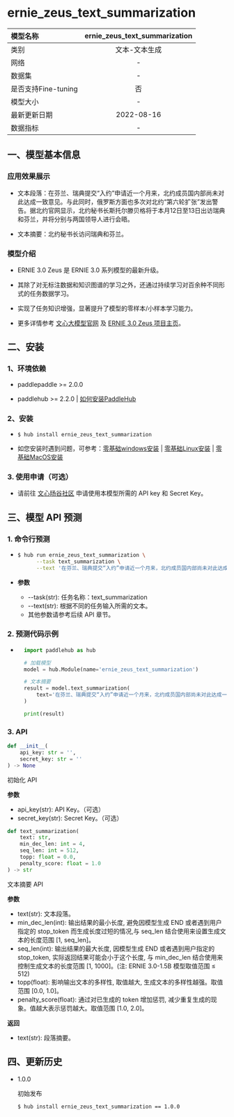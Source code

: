 # ernie_zeus_text_summarization

|模型名称|ernie_zeus_text_summarization|
| :--- | :---: |
|类别|文本-文本生成|
|网络|-|
|数据集|-|
|是否支持Fine-tuning|否|
|模型大小|-|
|最新更新日期|2022-08-16|
|数据指标|-|

## 一、模型基本信息
### 应用效果展示
* 文本段落：在芬兰、瑞典提交“入约”申请近一个月来，北约成员国内部尚未对此达成一致意见。与此同时，俄罗斯方面也多次对北约“第六轮扩张”发出警告。据北约官网显示，北约秘书长斯托尔滕贝格将于本月12日至13日出访瑞典和芬兰，并将分别与两国领导人进行会晤。

* 文本摘要：北约秘书长访问瑞典和芬兰。

### 模型介绍
* ERNIE 3.0 Zeus 是 ERNIE 3.0 系列模型的最新升级。

* 其除了对无标注数据和知识图谱的学习之外，还通过持续学习对百余种不同形式的任务数据学习。

* 实现了任务知识增强，显著提升了模型的零样本/小样本学习能力。

* 更多详情参考 [文心大模型官网](https://wenxin.baidu.com/wenxin) 及 [ERNIE 3.0 Zeus 项目主页](https://wenxin.baidu.com/wenxin/modelbasedetail/ernie3_zeus)。

## 二、安装
### 1、环境依赖
* paddlepaddle >= 2.0.0

* paddlehub >= 2.2.0    | [如何安装PaddleHub](../../../../docs/docs_ch/get_start/installation.rst)

### 2、安装
  - ```shell
    $ hub install ernie_zeus_text_summarization
    ```

* 如您安装时遇到问题，可参考：[零基础windows安装](../../../../docs/docs_ch/get_start/windows_quickstart.md)
 | [零基础Linux安装](../../../../docs/docs_ch/get_start/linux_quickstart.md) | [零基础MacOS安装](../../../../docs/docs_ch/get_start/mac_quickstart.md)

### 3. 使用申请（可选）
* 请前往 [文心旸谷社区](https://wenxin.baidu.com/moduleApi/key) 申请使用本模型所需的 API key 和 Secret Key。


## 三、模型 API 预测
### 1. 命令行预测

- ```bash
  $ hub run ernie_zeus_text_summarization \
        --task text_summarization \
        --text '在芬兰、瑞典提交“入约”申请近一个月来，北约成员国内部尚未对此达成一致意见。与此同时，俄罗斯方面也多次对北约“第六轮扩张”发出警告。据北约官网显示，北约秘书长斯托尔滕贝格将于本月12日至13日出访瑞典和芬兰，并将分别与两国领导人进行会晤。' 
    ```

- **参数**
    * --task(str): 任务名称：text_summarization
    * --text(str): 根据不同的任务输入所需的文本。
    * 其他参数请参考后续 API 章节。

### 2. 预测代码示例
- ```python
    import paddlehub as hub

    # 加载模型
    model = hub.Module(name='ernie_zeus_text_summarization')

    # 文本摘要
    result = model.text_summarization(
        text='在芬兰、瑞典提交“入约”申请近一个月来，北约成员国内部尚未对此达成一致意见。与此同时，俄罗斯方面也多次对北约“第六轮扩张”发出警告。据北约官网显示，北约秘书长斯托尔滕贝格将于本月12日至13日出访瑞典和芬兰，并将分别与两国领导人进行会晤。' 
    )

    print(result)
    ```

### 3. API
```python
def __init__(
    api_key: str = '', 
    secret_key: str = ''
) -> None
```
初始化 API 

**参数**
* api_key(str): API Key。（可选）
* secret_key(str): Secret Key。（可选）

```python
def text_summarization(
    text: str,
    min_dec_len: int = 4,
    seq_len: int = 512,
    topp: float = 0.0,
    penalty_score: float = 1.0
) -> str
```
文本摘要 API

**参数**
* text(str): 文本段落。
* min_dec_len(int): 输出结果的最小长度, 避免因模型生成 END 或者遇到用户指定的 stop_token 而生成长度过短的情况,与 seq_len 结合使用来设置生成文本的长度范围 [1, seq_len]。
* seq_len(int): 输出结果的最大长度, 因模型生成 END 或者遇到用户指定的 stop_token, 实际返回结果可能会小于这个长度, 与 min_dec_len 结合使用来控制生成文本的长度范围 [1, 1000]。(注: ERNIE 3.0-1.5B 模型取值范围 ≤ 512)
* topp(float): 影响输出文本的多样性, 取值越大, 生成文本的多样性越强。取值范围 [0.0, 1.0]。
* penalty_score(float): 通过对已生成的 token 增加惩罚, 减少重复生成的现象。值越大表示惩罚越大。取值范围 [1.0, 2.0]。

**返回**
* text(str): 段落摘要。

## 四、更新历史
* 1.0.0 

  初始发布

  ```shell
  $ hub install ernie_zeus_text_summarization == 1.0.0
  ```